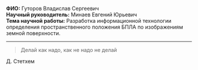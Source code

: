 **ФИО:** Гуторов Владислав Сергеевич  
**Научный руководитель:** Минаев Евгений Юрьевич  
**Тема научной работы:** Разработка информационной технологии определения пространственного положения БПЛА по изображениям земной поверхности.  

---
> Делай как надо, как не надо не делай

Д. Стетхем
